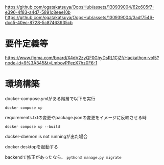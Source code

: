 https://github.com/ogatakatsuya/OopsHub/assets/130939004/62c605f7-e396-4f83-a4d7-5891c8eee10b
https://github.com/ogatakatsuya/OopsHub/assets/130939004/3adf7546-dcc5-40ec-8728-5c87463935cb
# 要件定義等
https://www.figma.com/board/X4dV2zyQF0GhyDsRL1CjZf/Hackathon-vol5?node-id=9%3A345&t=LmbovPPepX7hz0F6-1

# 環境構築
docker-compose.ymlがある階層で以下を実行

`docker compose up`

requirements.txtの変更やpackage.jsonの変更をイメージに反映させる時

`docker compose up --build`

docker-daemon is not runningが出た場合

docker desktopを起動する

backendで修正があったなら、
`python3 manage.py migrate`
